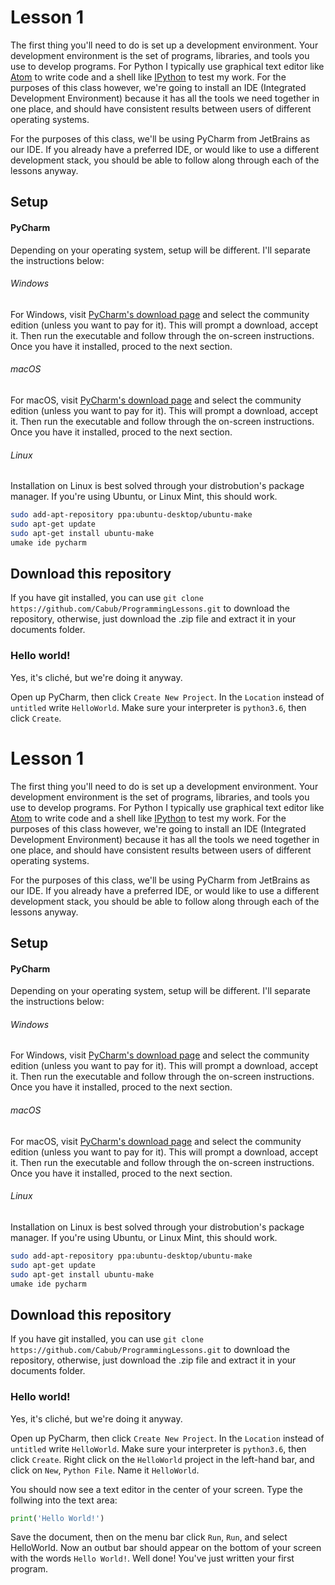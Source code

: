 # Lesson 1

The first thing you'll need to do is set up a development environment. Your development environment is the set of programs, libraries, and tools you use to develop programs. For Python I typically use graphical text editor like [Atom](https://atom.io/) to write code and a shell like [IPython](https://ipython.org/) to test my work. For the purposes of this class however, we're going to install an IDE (Integrated Development Environment) because it has all the tools we need together in one place, and should have consistent results between users of different operating systems.

For the purposes of this class, we'll be using PyCharm from JetBrains as our IDE. If you already have a preferred IDE, or would like to use a different development stack, you should be able to follow along through each of the lessons anyway.

## Setup

#### PyCharm

Depending on your operating system, setup will be different. I'll separate the instructions below:

###### Windows

For Windows, visit [PyCharm's download page](https://www.jetbrains.com/pycharm/download/#section=windows) and select the community edition (unless you want to pay for it). This will prompt a download, accept it. Then run the executable and follow through the on-screen instructions. Once you have it installed, proced to the next section.

###### macOS

For macOS, visit [PyCharm's download page](https://www.jetbrains.com/pycharm/download/#section=mac) and select the community edition (unless you want to pay for it). This will prompt a download, accept it. Then run the executable and follow through the on-screen instructions. Once you have it installed, proced to the next section.

###### Linux

Installation on Linux is best solved through your distrobution's package manager. If you're using Ubuntu, or Linux Mint, this should work.
```bash
sudo add-apt-repository ppa:ubuntu-desktop/ubuntu-make
sudo apt-get update
sudo apt-get install ubuntu-make
umake ide pycharm
```

## Download this repository

If you have git installed, you can use ``` git clone https://github.com/Cabub/ProgrammingLessons.git ``` to download the repository, otherwise, just download the .zip file and extract it in your documents folder.

### Hello world!

Yes, it's cliché, but we're doing it anyway.

Open up PyCharm, then click ``` Create New Project ```. In the ``` Location ``` instead of ``` untitled ``` write ``` HelloWorld ```. Make sure your interpreter is ``` python3.6 ```, then click ``` Create ```.
# Lesson 1

The first thing you'll need to do is set up a development environment. Your development environment is the set of programs, libraries, and tools you use to develop programs. For Python I typically use graphical text editor like [Atom](https://atom.io/) to write code and a shell like [IPython](https://ipython.org/) to test my work. For the purposes of this class however, we're going to install an IDE (Integrated Development Environment) because it has all the tools we need together in one place, and should have consistent results between users of different operating systems.

For the purposes of this class, we'll be using PyCharm from JetBrains as our IDE. If you already have a preferred IDE, or would like to use a different development stack, you should be able to follow along through each of the lessons anyway.

## Setup

#### PyCharm

Depending on your operating system, setup will be different. I'll separate the instructions below:

###### Windows

For Windows, visit [PyCharm's download page](https://www.jetbrains.com/pycharm/download/#section=windows) and select the community edition (unless you want to pay for it). This will prompt a download, accept it. Then run the executable and follow through the on-screen instructions. Once you have it installed, proced to the next section.

###### macOS

For macOS, visit [PyCharm's download page](https://www.jetbrains.com/pycharm/download/#section=mac) and select the community edition (unless you want to pay for it). This will prompt a download, accept it. Then run the executable and follow through the on-screen instructions. Once you have it installed, proced to the next section.

###### Linux

Installation on Linux is best solved through your distrobution's package manager. If you're using Ubuntu, or Linux Mint, this should work.
```bash
sudo add-apt-repository ppa:ubuntu-desktop/ubuntu-make
sudo apt-get update
sudo apt-get install ubuntu-make
umake ide pycharm
```

## Download this repository

If you have git installed, you can use ``` git clone https://github.com/Cabub/ProgrammingLessons.git ``` to download the repository, otherwise, just download the .zip file and extract it in your documents folder.

### Hello world!

Yes, it's cliché, but we're doing it anyway.

Open up PyCharm, then click ``` Create New Project ```. In the ``` Location ``` instead of ``` untitled ``` write ``` HelloWorld ```. Make sure your interpreter is ``` python3.6 ```, then click ``` Create ```. Right click on the ``` HelloWorld ``` project in the left-hand bar, and click on ``` New ```, ``` Python File ```. Name it ``` HelloWorld ```.

You should now see a text editor in the center of your screen. Type the follwing into the text area:
```python
print('Hello World!')
```

Save the document, then on the menu bar click ``` Run ```, ``` Run ```, and select HelloWorld. Now an outbut bar should appear on the bottom of your screen with the words ``` Hello World! ```. Well done! You've just written your first program.
